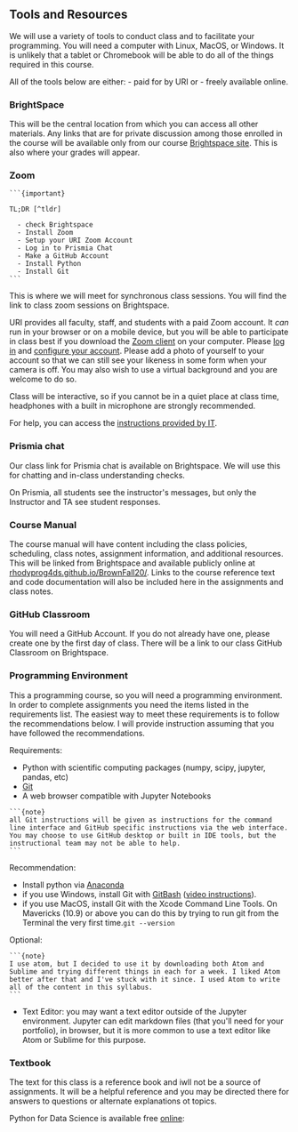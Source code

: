 ## Tools and Resources

We will use a variety of tools to conduct class and to facilitate your programming. You will need a computer with Linux, MacOS, or Windows. It is unlikely that a tablet or Chromebook will be able to do all of the things required in this course.


All of the tools below are either:
    - paid for by URI or
    - freely available online.



### BrightSpace

This will be the central location from which you can access all other materials.
Any links that are for private discussion among those enrolled in the course will be available only from our course [Brightspace site](https://brightspace.uri.edu/d2l/home/101136).
This is also where your grades will appear.

### Zoom

````{margin}
```{important}

TL;DR [^tldr]

  - check Brightspace
  - Install Zoom
  - Setup your URI Zoom Account
  - Log in to Prismia Chat
  - Make a GitHub Account
  - Install Python
  - Install Git
```
````
[^tldr]: Too long; didn't read.

This is where we will meet for synchronous class sessions. You will find the link to class zoom sessions on Brightspace.

URI provides all faculty, staff, and students with a paid Zoom account. It *can* run in your browser or on a mobile device, but you will be able to participate in class best if you download the [Zoom client](https://zoom.us/download) on your computer. Please [log in](https://uri-edu.zoom.us/) and [configure your account](https://uri-edu.zoom.us/profile).  Please add a photo of yourself to your account so that we can still see your likeness in some form when your camera is off. You may also wish to use a virtual background and you are welcome to do so.  

Class will be interactive, so if you cannot be in a quiet place at class time, headphones with a built in microphone are strongly recommended.

For help, you can access the [instructions provided by IT](https://web.uri.edu/itservicedesk/zoom-at-uri/).



### Prismia chat

Our class link for Prismia chat is available on Brightspace.
We will use this for chatting and in-class understanding checks.

On Prismia, all students see the instructor's messages, but only the Instructor and TA see student responses. 

### Course Manual

The course manual will have content including the class policies, scheduling, class notes, assignment information, and additional resources.
This will be linked from Brightspace and available publicly online at [rhodyprog4ds.github.io/BrownFall20/](https://rhodyprog4ds.github.io/BrownFall20/).
Links to the course reference text and code documentation will also be included here in the assignments and class notes.

### GitHub Classroom

You will need a GitHub Account. If you do not already have one, please create one by the first day of class.
There will be a link to our class GitHub Classroom on Brightspace.

<!-- ### GradeScope

Programming As -->

### Programming Environment

This a programming course, so you will need a programming environment. In order to complete assignments you need the items listed in the requirements list. The easiest way to meet these requirements is to follow the recommendations below. I will provide instruction assuming that you have followed the recommendations.

Requirements:
- Python with scientific computing packages (numpy, scipy, jupyter, pandas, etc)
- [Git](https://git-scm.com/book/en/v2/Getting-Started-Installing-Git)
- A web browser compatible with Jupyter Notebooks
<!-- - Openrefine -->

````{margin}
```{note}
all Git instructions will be given as instructions for the command line interface and GitHub specific instructions via the web interface. You may choose to use GitHub desktop or built in IDE tools, but the instructional team may not be able to help.
```
````

Recommendation:
- Install python via [Anaconda](https://www.anaconda.com/products/individual)
- if you use Windows, install Git with [GitBash](https://gitforwindows.org/) ([video instructions](https://youtu.be/339AEqk9c-8)).
- if you use MacOS, install Git with the Xcode Command Line Tools. On Mavericks (10.9) or above you can do this by trying to run git from the Terminal the very first time.`git --version`


Optional:
````{margin}
```{note}
I use atom, but I decided to use it by downloading both Atom and Sublime and trying different things in each for a week. I liked Atom better after that and I've stuck with it since. I used Atom to write all of the content in this syllabus.
```
````
- Text Editor: you may want a text editor outside of the Jupyter environment. Jupyter can edit markdown files (that you'll need for your portfolio), in browser, but it is more common to use a text editor like Atom or Sublime for this purpose.


### Textbook

The text for this class is a reference book and iwll not be a source of assignments. It will be a helpful reference and you may be directed there for answers to questions or alternate explanations ot topics.

Python for Data Science is available free [online](https://jakevdp.github.io/PythonDataScienceHandbook/):
